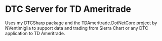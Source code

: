 DTC Server for TD Ameritrade
============================

Uses my DTCSharp package and the TDAmeritrade.DotNetCore project by NVentimiglia to support data and trading from Sierra Chart or any DTC application to TD Ameritrade.